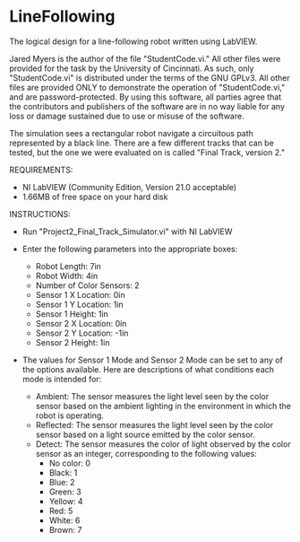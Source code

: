 # LineFollowing
The logical design for a line-following robot written using LabVIEW.

Jared Myers is the author of the file "StudentCode.vi." All other files were provided for the task by the University of Cincinnati. As such, only "StudentCode.vi" is distributed under the terms of the GNU GPLv3. All other files are provided ONLY to demonstrate the operation of "StudentCode.vi," and are password-protected. By using this software, all parties agree that the contributors and publishers of the software are in no way liable for any loss or damage sustained due to use or misuse of the software.

The simulation sees a rectangular robot navigate a circuitous path represented by a black line. There are a few different tracks that can be tested, but the one we were evaluated on is called "Final Track, version 2."

REQUIREMENTS:
- NI LabVIEW (Community Edition, Version 21.0 acceptable)
- 1.66MB of free space on your hard disk

INSTRUCTIONS:
- Run "Project2_Final_Track_Simulator.vi" with NI LabVIEW
- Enter the following parameters into the appropriate boxes:
  - Robot Length: 7in
  - Robot Width: 4in
  - Number of Color Sensors: 2
  - Sensor 1 X Location: 0in
  - Sensor 1 Y Location: 1in
  - Sensor 1 Height: 1in
  - Sensor 2 X Location: 0in
  - Sensor 2 Y Location: -1in
  - Sensor 2 Height: 1in

- The values for Sensor 1 Mode and Sensor 2 Mode can be set to any of the options available. Here are descriptions of what conditions each mode is intended for:
  - Ambient: The sensor measures the light level seen by the color sensor based on the ambient lighting in the environment in which the robot is operating.
  - Reflected: The sensor measures the light level seen by the color sensor based on a light source emitted by the color sensor.
  - Detect: The sensor measures the color of light observed by the color sensor as an integer, corresponding to the following values:
    - No color: 0
    - Black: 1
    - Blue: 2
    - Green: 3
    - Yellow: 4
    - Red: 5
    - White: 6
    - Brown: 7


